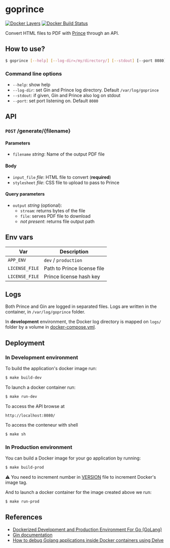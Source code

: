 # goprince

[![Docker Layers](https://images.microbadger.com/badges/image/spoon4/goprince.svg)][microbadger]
[![Docker Build Status](https://img.shields.io/docker/build/spoon4/goprince.svg)][dockerstore]

Convert HTML files to PDF with [Prince][prince] through an API.

## How to use?

```bash
$ goprince [--help] [--log-dir=/my/directory/] [--stdout] [--port 8080]
```

### Command line options

* `--help`: show help
* `--log-dir`: set Gin and Prince log directory. Default `/var/log/goprince`
* `--stdout`: if given, Gin and Prince also log on stdout
* `--port`: set port listening on. Default `8080`

## API

### `POST` /generate/{filename}

#### Parameters

* `filename` _string_: Name of the output PDF file

#### Body

* `input_file` _file_: HTML file to convert (**required**)
* `stylesheet` _file_: CSS file to upload to pass to Prince

#### Query parameters

* `output` _string_ (optional): 
    * `stream`: returns bytes of the file
    * `file`: serves PDF file to download
    * _not present_: returns file output path

## Env vars

|Var|Description|
|---|---|
|`APP_ENV`| `dev` / `production`|
|`LICENSE_FILE`|Path to Prince license file|
|`LICENSE_FILE`|Prince license hash key|

## Logs

Both Prince and Gin are logged in separated files.
Logs are written in the container, in `/var/log/goprince` folder.

In **development** environment, the Docker log directory is mapped on `logs/` folder by a volume in [docker-compose.yml](docker-compose.yml).

## Deployment

### In Development environment
 
To build the application's docker image run:
```bash
$ make build-dev
```

To launch a docker container run:
```bash
$ make run-dev
```

To access the API browse at
```text
http://localhost:8080/
```

To access the conteneur with shell
```bash
$ make sh
```

### In Production environment

You can build a Docker image for your go application by running:

```bash
$ make build-prod
```
:warning: You need to increment number in [VERSION](version) file to increment Docker's image tag.

And to launch a docker container for the image created above we run:
```bash
$ make run-prod
```


## References

* [Dockerized Development and Production Environment For Go (GoLang)][tarkan-article]
* [Gin documentation][gin-doc]
* [How to debug Golang applications inside Docker containers using Delve][go-remote-debug]

[microbadger]:      https://microbadger.com/images/ardeveloppement/node
[dockerstore]:      https://store.docker.com/community/images/ardeveloppement/node
[prince]:           http://www.princexml.com
[tarkan-article]:   https://www.surenderthakran.com/articles/tech/dockerized-development-and-production-environment-golang
[gin-doc]:          https://github.com/gin-gonic/gin/blob/master/README.md
[go-remote-debug]:  https://mikemadisonweb.github.io/2018/06/14/go-remote-debug/
